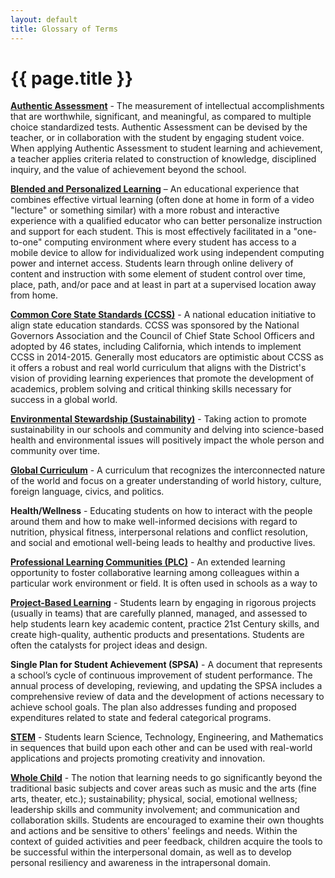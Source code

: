```yaml
---
layout: default
title: Glossary of Terms
---
```


{{ page.title }}
================

**[Authentic Assessment](http://jfmueller.faculty.noctrl.edu/toolbox/whatisit.htm)** - The measurement of intellectual accomplishments 
that are worthwhile, significant, and meaningful, as compared to multiple 
choice standardized tests. Authentic Assessment can be devised by the 
teacher, or in collaboration with the student by engaging student voice. When 
applying Authentic Assessment to student learning and achievement, a 
teacher applies criteria related to construction of knowledge, disciplined 
inquiry, and the value of achievement beyond the school.

**[Blended and Personalized Learning](http://weblearning.psu.edu/blended-learning-initiative/what_is_blended_learning)** – An educational experience that 
combines effective virtual learning (often done at home in form of a video 
"lecture" or something similar) with a more robust and interactive experience 
with a qualified educator who can better personalize instruction and support 
for each student.  This is most effectively facilitated in a "one-to-one"
computing environment where every student has access to a mobile device to 
allow for individualized work using independent computing power and internet 
access.  Students learn through online delivery of content and instruction with 
some element of student control over time, place, path, and/or pace and at 
least in part at a supervised location away from home.

**[Common Core State Standards (CCSS)](http://www.commoncore.org/)** - A national education initiative to 
align state education standards.  CCSS was sponsored by the National 
Governors Association and the Council of Chief State School Officers and 
adopted by 46 states, including California, which intends to implement CCSS
in 2014-2015.  Generally most educators are optimistic about CCSS as it
offers a robust and real world curriculum that aligns with the District's vision of 
providing learning experiences that promote the development of academics, 
problem solving and critical thinking skills necessary for success in a global 
world.

**[Environmental Stewardship (Sustainability)](http://www.environmentalstewardship.org/)** - Taking action to promote 
sustainability in our schools and community and delving into science-based 
health and environmental issues will positively impact the whole person and 
community over time.

**[Global Curriculum](http://globalcurriculum.net/)** - A curriculum that recognizes the interconnected nature 
of the world and focus on a greater understanding of world history, culture, 
foreign language, civics, and politics.  

**Health/Wellness** - Educating students on how to interact with the people 
around them and how to make well-informed decisions with regard to nutrition, 
physical fitness, interpersonal relations and conflict resolution, and social and 
emotional well-being leads to healthy and productive lives.

**[Professional Learning Communities (PLC)](https://en.wikipedia.org/wiki/Professional_Learning_Community)** - An extended learning 
opportunity to foster collaborative learning among colleagues within a 
particular work environment or field. It is often used in schools as a way to 

**[Project-Based Learning](https://en.wikipedia.org/wiki/Project-Based_Learning)** - Students learn by engaging in rigorous projects 
(usually in teams) that are carefully planned, managed, and assessed to help 
students learn key academic content, practice 21st Century skills, and create 
high-quality, authentic products and presentations.  Students are often the 
catalysts for project ideas and design.

**Single Plan for Student Achievement (SPSA)** - A document that 
represents a school’s cycle of continuous improvement of student 
performance. The annual process of developing, reviewing, and updating the 
SPSA includes a comprehensive review of data and the development of 
actions necessary to achieve school goals. The plan also addresses funding 
and proposed expenditures related to state and federal categorical programs.

**[STEM](http://en.wikipedia.org/wiki/STEM_fields)** - Students learn Science, Technology, Engineering, and Mathematics 
in sequences that build upon each other and can be used with real-world 
applications and projects promoting creativity and innovation.

**[Whole Child](http://www.wholechildeducation.org/about)** - The notion that learning needs to go significantly beyond the 
traditional basic subjects and cover areas such as music and the arts (fine 
arts, theater, etc.); sustainability; physical, social, emotional wellness; 
leadership skills and community involvement; and communication and 
collaboration skills. Students are encouraged to examine their own thoughts 
and actions and be sensitive to others' feelings and needs. Within the context 
of guided activities and peer feedback, children acquire the tools to be 
successful within the interpersonal domain, as well as to develop personal 
resiliency and awareness in the intrapersonal domain.
